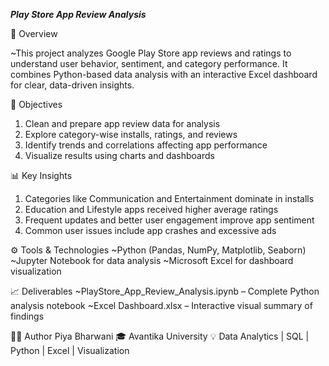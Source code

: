 ***Play Store App Review Analysis***

📘 Overview

~This project analyzes Google Play Store app reviews and ratings to understand user behavior, sentiment, and category performance. It combines Python-based data analysis with an interactive Excel dashboard for clear, data-driven insights.

🎯 Objectives
1. Clean and prepare app review data for analysis
2. Explore category-wise installs, ratings, and reviews
3. Identify trends and correlations affecting app performance
4. Visualize results using charts and dashboards

📊 Key Insights
1. Categories like Communication and Entertainment dominate in installs
2. Education and Lifestyle apps received higher average ratings
3. Frequent updates and better user engagement improve app sentiment
4. Common user issues include app crashes and excessive ads

⚙️ Tools & Technologies
~Python (Pandas, NumPy, Matplotlib, Seaborn)
~Jupyter Notebook for data analysis
~Microsoft Excel for dashboard visualization

📈 Deliverables
~PlayStore_App_Review_Analysis.ipynb – Complete Python analysis notebook
~Excel Dashboard.xlsx – Interactive visual summary of findings

👩‍💻 Author
Piya Bharwani
🎓 Avantika University
💡 Data Analytics | SQL | Python | Excel | Visualization
